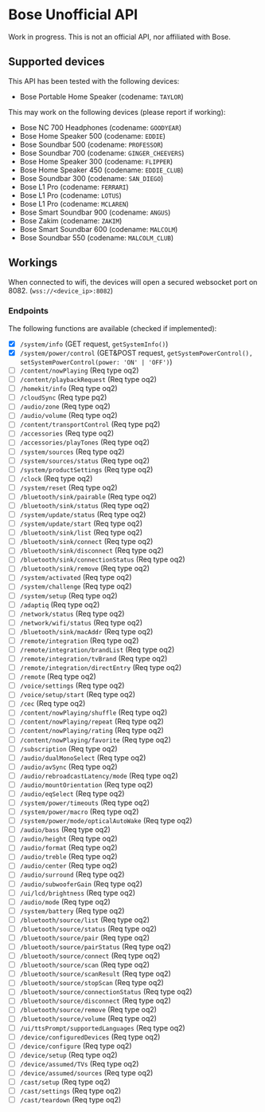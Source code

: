 # Bose Unofficial API

Work in progress. This is not an official API, nor affiliated with Bose.

## Supported devices

This API has been tested with the following devices:

- Bose Portable Home Speaker (codename: `TAYLOR`)

This may work on the following devices (please report if working):

- Bose NC 700 Headphones (codename: `GOODYEAR`)
- Bose Home Speaker 500 (codename: `EDDIE`)
- Bose Soundbar 500 (codename: `PROFESSOR`)
- Bose Soundbar 700 (codename: `GINGER_CHEEVERS`)
- Bose Home Speaker 300 (codename: `FLIPPER`)
- Bose Home Speaker 450 (codename: `EDDIE_CLUB`)
- Bose Soundbar 300 (codename: `SAN_DIEGO`)
- Bose L1 Pro (codename: `FERRARI`)
- Bose L1 Pro (codename: `LOTUS`)
- Bose L1 Pro (codename: `MCLAREN`)
- Bose Smart Soundbar 900 (codename: `ANGUS`)
- Bose Zakim (codename: `ZAKIM`)
- Bose Smart Soundbar 600 (codename: `MALCOLM`)
- Bose Soundbar 550 (codename: `MALCOLM_CLUB`)

## Workings

When connected to wifi, the devices will open a secured websocket port on 8082. (`wss://<device_ip>:8082`)

### Endpoints

The following functions are available (checked if implemented):

- [x] `/system/info` (GET request, `getSystemInfo()`)
- [x] `/system/power/control` (GET&POST request, `getSystemPowerControl(), setSystemPowerControl(power: 'ON' | 'OFF')`)
- [ ] `/content/nowPlaying` (Req type oq2)
- [ ] `/content/playbackRequest` (Req type oq2)
- [ ] `/homekit/info` (Req type oq2)
- [ ] `/cloudSync` (Req type pq2)
- [ ] `/audio/zone` (Req type oq2)
- [ ] `/audio/volume` (Req type oq2)
- [ ] `/content/transportControl` (Req type pq2)
- [ ] `/accessories` (Req type oq2)
- [ ] `/accessories/playTones` (Req type oq2)
- [ ] `/system/sources` (Req type oq2)
- [ ] `/system/sources/status` (Req type oq2)
- [ ] `/system/productSettings` (Req type oq2)
- [ ] `/clock` (Req type oq2)
- [ ] `/system/reset` (Req type oq2)
- [ ] `/bluetooth/sink/pairable` (Req type oq2)
- [ ] `/bluetooth/sink/status` (Req type oq2)
- [ ] `/system/update/status` (Req type oq2)
- [ ] `/system/update/start` (Req type oq2)
- [ ] `/bluetooth/sink/list` (Req type oq2)
- [ ] `/bluetooth/sink/connect` (Req type oq2)
- [ ] `/bluetooth/sink/disconnect` (Req type oq2)
- [ ] `/bluetooth/sink/connectionStatus` (Req type oq2)
- [ ] `/bluetooth/sink/remove` (Req type oq2)
- [ ] `/system/activated` (Req type oq2)
- [ ] `/system/challenge` (Req type oq2)
- [ ] `/system/setup` (Req type oq2)
- [ ] `/adaptiq` (Req type oq2)
- [ ] `/network/status` (Req type oq2)
- [ ] `/network/wifi/status` (Req type oq2)
- [ ] `/bluetooth/sink/macAddr` (Req type oq2)
- [ ] `/remote/integration` (Req type oq2)
- [ ] `/remote/integration/brandList` (Req type oq2)
- [ ] `/remote/integration/tvBrand` (Req type oq2)
- [ ] `/remote/integration/directEntry` (Req type oq2)
- [ ] `/remote` (Req type oq2)
- [ ] `/voice/settings` (Req type oq2)
- [ ] `/voice/setup/start` (Req type oq2)
- [ ] `/cec` (Req type oq2)
- [ ] `/content/nowPlaying/shuffle` (Req type oq2)
- [ ] `/content/nowPlaying/repeat` (Req type oq2)
- [ ] `/content/nowPlaying/rating` (Req type oq2)
- [ ] `/content/nowPlaying/favorite` (Req type oq2)
- [ ] `/subscription` (Req type oq2)
- [ ] `/audio/dualMonoSelect` (Req type oq2)
- [ ] `/audio/avSync` (Req type oq2)
- [ ] `/audio/rebroadcastLatency/mode` (Req type oq2)
- [ ] `/audio/mountOrientation` (Req type oq2)
- [ ] `/audio/eqSelect` (Req type oq2)
- [ ] `/system/power/timeouts` (Req type oq2)
- [ ] `/system/power/macro` (Req type oq2)
- [ ] `/system/power/mode/opticalAutoWake` (Req type oq2)
- [ ] `/audio/bass` (Req type oq2)
- [ ] `/audio/height` (Req type oq2)
- [ ] `/audio/format` (Req type oq2)
- [ ] `/audio/treble` (Req type oq2)
- [ ] `/audio/center` (Req type oq2)
- [ ] `/audio/surround` (Req type oq2)
- [ ] `/audio/subwooferGain` (Req type oq2)
- [ ] `/ui/lcd/brightness` (Req type oq2)
- [ ] `/audio/mode` (Req type oq2)
- [ ] `/system/battery` (Req type oq2)
- [ ] `/bluetooth/source/list` (Req type oq2)
- [ ] `/bluetooth/source/status` (Req type oq2)
- [ ] `/bluetooth/source/pair` (Req type oq2)
- [ ] `/bluetooth/source/pairStatus` (Req type oq2)
- [ ] `/bluetooth/source/connect` (Req type oq2)
- [ ] `/bluetooth/source/scan` (Req type oq2)
- [ ] `/bluetooth/source/scanResult` (Req type oq2)
- [ ] `/bluetooth/source/stopScan` (Req type oq2)
- [ ] `/bluetooth/source/connectionStatus` (Req type oq2)
- [ ] `/bluetooth/source/disconnect` (Req type oq2)
- [ ] `/bluetooth/source/remove` (Req type oq2)
- [ ] `/bluetooth/source/volume` (Req type oq2)
- [ ] `/ui/ttsPrompt/supportedLanguages` (Req type oq2)
- [ ] `/device/configuredDevices` (Req type oq2)
- [ ] `/device/configure` (Req type oq2)
- [ ] `/device/setup` (Req type oq2)
- [ ] `/device/assumed/TVs` (Req type oq2)
- [ ] `/device/assumed/sources` (Req type oq2)
- [ ] `/cast/setup` (Req type oq2)
- [ ] `/cast/settings` (Req type oq2)
- [ ] `/cast/teardown` (Req type oq2)
